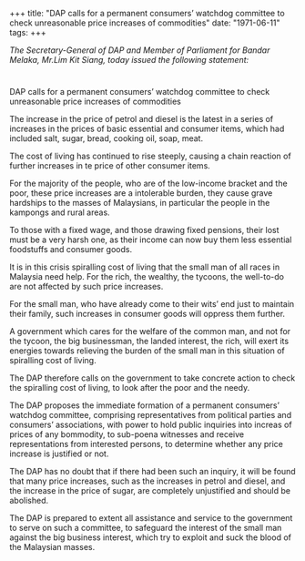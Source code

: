 +++ 
title: "DAP calls for a permanent consumers’ watchdog committee to check unreasonable price increases of commodities"
date: "1971-06-11"
tags:
+++

_The Secretary-General of DAP and Member of Parliament for Bandar Melaka, Mr.Lim Kit Siang, today issued the following statement:_
# 
DAP calls for a permanent consumers’ watchdog committee to check unreasonable price increases of commodities

The increase in the price of petrol and diesel is the latest in a series of increases in the prices of basic essential and consumer items, which had included salt, sugar, bread, cooking oil, soap, meat.</u>

The cost of living has continued to rise steeply, causing a chain reaction of further increases in te price of other consumer items.

For the majority of the people, who are of the low-income bracket and the poor, these price increases are a intolerable burden, they cause grave hardships to the masses of Malaysians, in particular the people in the kampongs and rural areas.

To those with a fixed wage, and those drawing fixed pensions, their lost must be a very harsh one, as their income can now buy them less essential foodstuffs and consumer goods.

It is in this crisis spiralling cost of living that the small man of all races in Malaysia need help. For the rich, the wealthy, the tycoons, the well-to-do are not affected by such price increases.

For the small man, who have already come to their wits’ end just to maintain their family, such increases in consumer goods will oppress them further.

A government which cares for the welfare of the common man, and not for the tycoon, the big businessman, the landed interest, the rich, will exert its energies towards relieving the burden of the small man in this situation of spiralling cost of living.

The DAP therefore calls on the government to take concrete action to check the spiralling cost of living, to look after the poor and the needy.

The DAP proposes the immediate formation of a permanent consumers’ watchdog committee, comprising representatives from political parties and consumers’ associations, with power to hold public inquiries into increas of prices of any bommodity, to sub-poena witnesses and receive representations from interested persons, to determine whether any price increase is justified or not.

The DAP has no doubt that if there had been such an inquiry, it will be found that many price increases, such as the increases in petrol and diesel, and the increase in the price of sugar, are completely unjustified and should be abolished.

The DAP is prepared to extent all assistance and service to the government to serve on such a committee, to safeguard the interest of the small man against the big business interest, which try to exploit and suck the blood of the Malaysian masses.
 
